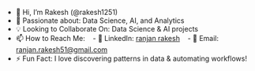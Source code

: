 - 👋 Hi, I’m Rakesh (@rakesh1251)
- 👀 Passionate about: Data Science, AI, and Analytics
- 💡 Looking to Collaborate On: Data Science & AI projects
- 📫 How to Reach Me:
   - 📌 LinkedIn: [ranjan rakesh](https://www.linkedin.com/in/rakesh-mallik/)
   - 📧 Email: ranjan.rakesh51@gmail.com
- ⚡ Fun Fact: I love discovering patterns in data & automating workflows!


<!---
rakesh1251/rakesh1251 is a ✨ special ✨ repository because its `README.md` (this file) appears on your GitHub profile.
You can click the Preview link to take a look at your changes.
--->
